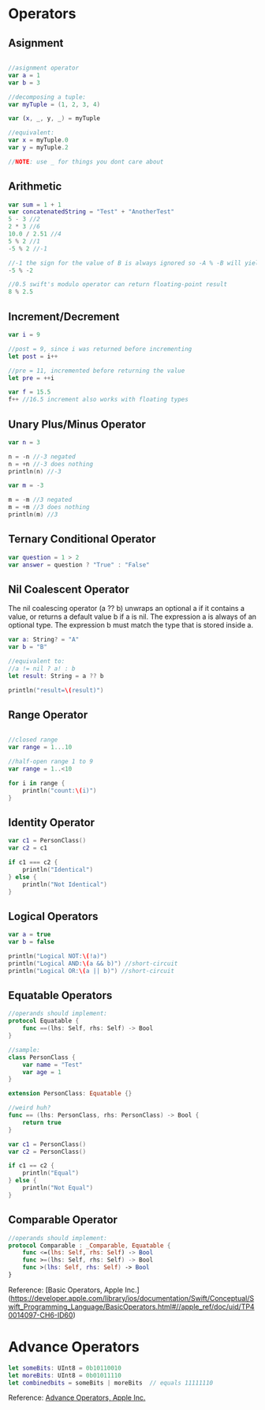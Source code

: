# Operators

## Asignment
```swift

//asignment operator
var a = 1
var b = 3

//decomposing a tuple:
var myTuple = (1, 2, 3, 4)

var (x, _, y, _) = myTuple

//equivalent:
var x = myTuple.0
var y = myTuple.2

//NOTE: use _ for things you dont care about
```

## Arithmetic
```swift
var sum = 1 + 1
var concatenatedString = "Test" + "AnotherTest"
5 - 3 //2
2 * 3 //6
10.0 / 2.51 //4
5 % 2 //1
-5 % 2 //-1

//-1 the sign for the value of B is always ignored so -A % -B will yield similar results to -A % B
-5 % -2

//0.5 swift's modulo operator can return floating-point result
8 % 2.5
```

## Increment/Decrement
```swift
var i = 9

//post = 9, since i was returned before incrementing
let post = i++

//pre = 11, incremented before returning the value
let pre = ++i

var f = 15.5
f++ //16.5 increment also works with floating types
```

## Unary Plus/Minus Operator
```swift
var n = 3

n = -n //-3 negated
n = +n //-3 does nothing
println(n) //-3

var m = -3

m = -m //3 negated
m = +m //3 does nothing
println(m) //3
```

## Ternary Conditional Operator
```swift
var question = 1 > 2
var answer = question ? "True" : "False"
```

## Nil Coalescent Operator
The nil coalescing operator (a ?? b) unwraps an optional a if it contains a value, or returns a default value b if a is nil. The expression a is always of an optional type. The expression b must match the type that is stored inside a.
```swift
var a: String? = "A"
var b = "B"

//equivalent to:
//a != nil ? a! : b
let result: String = a ?? b 

println("result=\(result)")
```

## Range Operator
```swift

//closed range
var range = 1...10

//half-open range 1 to 9
var range = 1..<10

for i in range {
    println("count:\(i)")
}
```

## Identity Operator
```swift
var c1 = PersonClass()
var c2 = c1

if c1 === c2 {
    println("Identical")
} else {
    println("Not Identical")
}
```

## Logical Operators
```swift
var a = true
var b = false

println("Logical NOT:\(!a)")
println("Logical AND:\(a && b)") //short-circuit
println("Logical OR:\(a || b)") //short-circuit
```

## Equatable Operators
```swift
//operands should implement:
protocol Equatable {
    func ==(lhs: Self, rhs: Self) -> Bool
}

//sample:
class PersonClass {
    var name = "Test"
    var age = 1
}

extension PersonClass: Equatable {}

//weird huh?
func == (lhs: PersonClass, rhs: PersonClass) -> Bool {
    return true
}

var c1 = PersonClass()
var c2 = PersonClass()

if c1 == c2 {
    println("Equal")
} else {
    println("Not Equal")
}
```

## Comparable Operator
```swift
//operands should implement:
protocol Comparable : _Comparable, Equatable {
    func <=(lhs: Self, rhs: Self) -> Bool
    func >=(lhs: Self, rhs: Self) -> Bool
    func >(lhs: Self, rhs: Self) -> Bool
}
```

Reference: [Basic Operators, Apple Inc.] (https://developer.apple.com/library/ios/documentation/Swift/Conceptual/Swift_Programming_Language/BasicOperators.html#//apple_ref/doc/uid/TP40014097-CH6-ID60)

# Advance Operators
```swift
let someBits: UInt8 = 0b10110010
let moreBits: UInt8 = 0b01011110
let combinedbits = someBits | moreBits  // equals 11111110
```

Reference: [Advance Operators, Apple Inc.](https://developer.apple.com/library/ios/documentation/Swift/Conceptual/Swift_Programming_Language/AdvancedOperators.html#//apple_ref/doc/uid/TP40014097-CH27-ID28)


